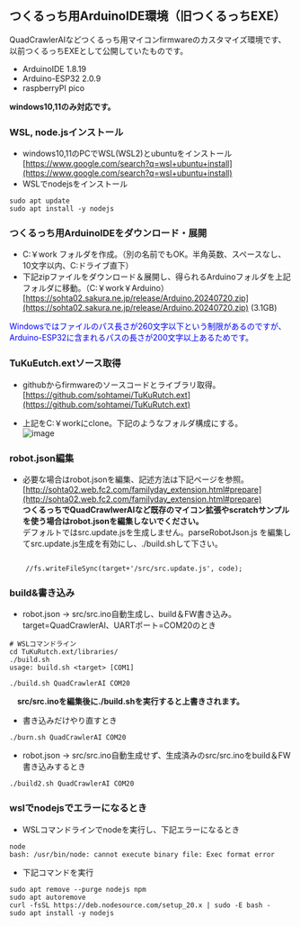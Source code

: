 ## つくるっち用ArduinoIDE環境（旧つくるっちEXE）

QuadCrawlerAIなどつくるっち用マイコンfirmwareのカスタマイズ環境です、以前つくるっちEXEとして公開していたものです。

* ArduinoIDE 1.8.19  
* Arduino-ESP32 2.0.9  
* raspberryPI pico  

**windows10,11のみ対応です。**

### WSL, node.jsインストール
* windows10,11のPCでWSL(WSL2)とubuntuをインストール  
[https://www.google.com/search?q=wsl+ubuntu+install](https://www.google.com/search?q=wsl+ubuntu+install)
* WSLでnodejsをインストール  
```
sudo apt update
sudo apt install -y nodejs
```

### つくるっち用ArduinoIDEをダウンロード・展開

* C:￥work フォルダを作成。（別の名前でもOK。半角英数、スペースなし、10文字以内、C:ドライブ直下）
* 下記zipファイルをダウンロード＆展開し、得られるArduinoフォルダを上記フォルダに移動。（C:￥work￥Arduino）  
[https://sohta02.sakura.ne.jp/release/Arduino.20240720.zip](https://sohta02.sakura.ne.jp/release/Arduino.20240720.zip)   (3.1GB)  
<font color="#0000ff">
Windowsではファイルのパス長さが260文字以下という制限があるのですが、Arduino-ESP32に含まれるパスの長さが200文字以上あるためです。  
</font>

### TuKuEutch.extソース取得

* githubからfirmwareのソースコードとライブラリ取得。  
[https://github.com/sohtamei/TuKuRutch.ext](https://github.com/sohtamei/TuKuRutch.ext)

* 上記をC:￥workにclone。下記のようなフォルダ構成にする。  
![image](https://github.com/user-attachments/assets/432cb611-b4cf-41ec-8df1-222194a4a90a)

### robot.json編集

* 必要な場合はrobot.jsonを編集、記述方法は下記ページを参照。  
[http://sohta02.web.fc2.com/familyday_extension.html#prepare](http://sohta02.web.fc2.com/familyday_extension.html#prepare)  
**つくるっちでQuadCrawlwerAIなど既存のマイコン拡張やscratchサンプルを使う場合はrobot.jsonを編集しないでください。**  
デフォルトではsrc.update.jsを生成しません。parseRobotJson.js を編集してsrc.update.js生成を有効にし、./build.shして下さい。  
```

	//fs.writeFileSync(target+'/src/src.update.js', code);

```
### build&書き込み
* robot.json → src/src.ino自動生成し、build＆FW書き込み。  
target=QuadCrawlerAI、UARTポート=COM20のとき  
```
# WSLコマンドライン
cd TuKuRutch.ext/libraries/
./build.sh
usage: build.sh <target> [COM1]
```
```
./build.sh QuadCrawlerAI COM20
```
　**src/src.inoを編集後に./build.shを実行すると上書きされます。**

* 書き込みだけやり直すとき
```
./burn.sh QuadCrawlerAI COM20
```

* robot.json → src/src.ino自動生成せず、生成済みのsrc/src.inoをbuild＆FW書き込みするとき
```
./build2.sh QuadCrawlerAI COM20
```

### wslでnodejsでエラーになるとき
* WSLコマンドラインでnodeを実行し、下記エラーになるとき
```
node
bash: /usr/bin/node: cannot execute binary file: Exec format error
```
* 下記コマンドを実行
```
sudo apt remove --purge nodejs npm
sudo apt autoremove
curl -fsSL https://deb.nodesource.com/setup_20.x | sudo -E bash -
sudo apt install -y nodejs
```
